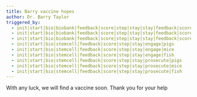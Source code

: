 ```yaml
---
title: Barry vaccine hopes
author: Dr. Barry Taylor
triggered_by:
  - init|start|bio|biobank|feedback|score|step|stay|stay|feedback|score|step|pigs
  - init|start|bio|biobank|feedback|score|step|stay|stay|feedback|score|step|mice
  - init|start|bio|biobank|feedback|score|step|stay|stay|feedback|score|step|fish
  - init|start|bio|stemcell|feedback|score|step|stay|engage|pigs
  - init|start|bio|stemcell|feedback|score|step|stay|engage|mice
  - init|start|bio|stemcell|feedback|score|step|stay|engage|fish
  - init|start|bio|stemcell|feedback|score|step|stay|prosecute|pigs
  - init|start|bio|stemcell|feedback|score|step|stay|prosecute|mice
  - init|start|bio|stemcell|feedback|score|step|stay|prosecute|fish
---
```

With any luck, we will find a vaccine soon. Thank you for your help

